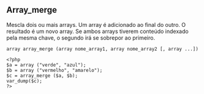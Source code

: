 ## Array_merge

Mescla dois ou mais arrays. Um array é adicionado ao final do outro. O resultado é um novo array. Se ambos arrays tiverem conteúdo indexado pela mesma chave, o segundo irá se sobrepor ao primeiro.
```
array array_merge (array nome_array1, array nome_array2 [, array ...])

<?php
$a = array ("verde", "azul");
$b = array ("vermelho", "amarelo");
$c = array_merge ($a, $b);
var_dump($c);
?>
```